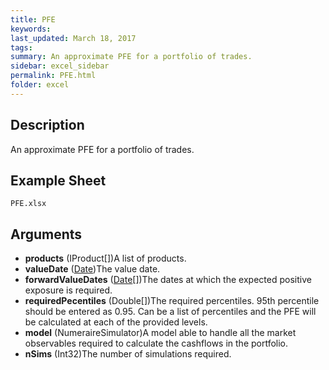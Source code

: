 ```yaml
---
title: PFE
keywords:
last_updated: March 18, 2017
tags:
summary: An approximate PFE for a portfolio of trades.
sidebar: excel_sidebar
permalink: PFE.html
folder: excel
---
```


## Description
An approximate PFE for a portfolio of trades.

<!--HUMAN EDIT START-->

<!--## Details-->

<!--HUMAN EDIT END-->

## Example Sheet

    PFE.xlsx

## Arguments

* **products** (IProduct[])A list of products.
* **valueDate** ([Date](Date.html))The value date.
* **forwardValueDates** ([Date](Date.html)[])The dates at which the expected positive exposure is required.
* **requiredPecentiles** (Double[])The required percentiles.  95th percentile should be entered as 0.95.  Can be a list of percentiles and the PFE will be calculated at each of the provided levels.
* **model** (NumeraireSimulator)A model able to handle all the market observables required to calculate the cashflows in the portfolio.
* **nSims** (Int32)The number of simulations required.

<!--HUMAN EDIT START-->

<!--## Validation-->

<!--HUMAN EDIT END-->

